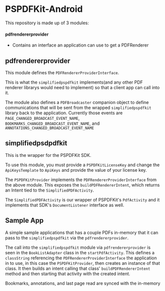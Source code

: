 # PSPDFKit-Android
This repository is made up of 3 modules:

#### pdfrendererprovider
  - Contains an interface an application can use to get a PDFRenderer

## pdfrendererprovider

This module defines the `PDFRendererProviderInterface`. 

This is what the `simplifiedpspdfkit` implements(and any other PDF renderer librarys would need to implement) so that a client app can call into it.

The module also defines a `PDFBroadcaster` companion object to define communications that will be sent from the wrapped `simplifiedpspdfkit` library back to the application.
Currently those events are `PAGE_CHANGED_BROADCAST_EVENT_NAME`,  `BOOKMARKS_CHANGED_BROADCAST_EVENT_NAME`, and `ANNOTATIONS_CHANGED_BROADCAST_EVENT_NAME`
 
## simplifiedpsdpdfkit

This is the wrapper for the PSPDFKit SDK.

To use this module, you must provide a `PSPDFKitLicenseKey` and change the `ApiKeysTemplate` to `ApiKeys` and provide the value of your license key.

The `PSPDFKitProvider` implements the `PDFRendererProviderInterface` from the above module. This exposes the `buildPDFRendererIntent`, which returns an Intent tied to the `SimplifiedPDFActivity`.

The `SimplifiedPDFActivity` is our wrapper of PSPDFKit's `PdfActivity` and it implements that SDK's `DocumentListener` interface as well.

## Sample App

A simple sample applications that has a couple PDFs in-memory that it can pass to the `simplifiedpspdfkit` via the `pdfrendererprovider`.

The call into the `simplifiedpspdfkit` module via `pdfrendererprovider` is seen in the `BookListAdapter` class in the `startPdfActivity`. 
This defines a `classString` referencing the `PDFRendererProviderInterface` the application in to use, in this case the `PSPDFKitProvider`, then creates an instance of that class.
It then builds an intent calling that class' `buildPDFRendererIntent` method and then starting that activity with the created intent.

Bookmarks, annotations, and last page read are synced with the in-memory


